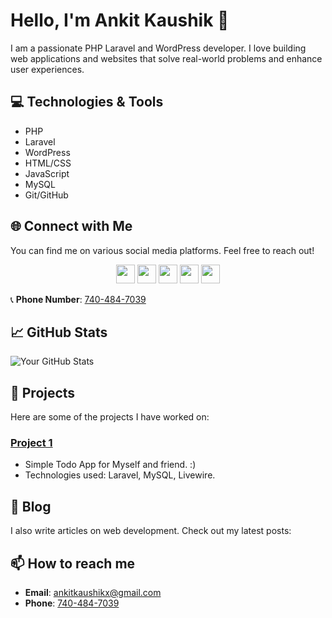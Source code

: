 # Hello, I'm Ankit Kaushik 👋

I am a passionate PHP Laravel and WordPress developer. I love building web applications and websites that solve real-world problems and enhance user experiences.

## 💻 Technologies & Tools

- PHP
- Laravel
- WordPress
- HTML/CSS
- JavaScript
- MySQL
- Git/GitHub

## 🌐 Connect with Me

You can find me on various social media platforms. Feel free to reach out!

<p align="center">
  <a href="https://www.facebook.com/ankitkaushikx"><img src="https://upload.wikimedia.org/wikipedia/commons/5/51/Facebook_f_logo_%282019%29.svg" width="30" height="30"></a>
  <a href="https://twitter.com/ankitkaushikx"><img src="https://upload.wikimedia.org/wikipedia/en/6/60/Twitter_Logo_as_of_2021.svg" width="30" height="30"></a>
  <a href="https://www.instagram.com/ankitkaushikx"><img src="https://upload.wikimedia.org/wikipedia/commons/a/a5/Instagram_icon.png" width="30" height="30"></a>
  <a href="https://www.linkedin.com/in/ankit-kaushikx/"><img src="https://upload.wikimedia.org/wikipedia/commons/c/ca/LinkedIn_logo_initials.png" width="30" height="30"></a>
  <a href="https://wa.me/+917404847039"><img src="https://upload.wikimedia.org/wikipedia/commons/6/6b/WhatsApp.svg" width="30" height="30"></a>
</p>

📞 **Phone Number**: [740-484-7039](tel:+917404847039)

## 📈 GitHub Stats

![Your GitHub Stats](https://github-readme-stats.vercel.app/api?username=yourusername&show_icons=true&theme=radical)

## 🚀 Projects

Here are some of the projects I have worked on:

### [Project 1](https://github.com/ankitkaushikx/laravel_todo)
- Simple Todo App for Myself and friend. :)
- Technologies used: Laravel, MySQL, Livewire.

## 📝 Blog

I also write articles on web development. Check out my latest posts:

## 📫 How to reach me

- **Email**: [ankitkaushikx@gmail.com](mailto:ankitkaushikx@gmail.com)
- **Phone**: [740-484-7039](tel:+917404847039)


